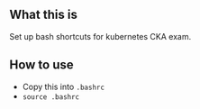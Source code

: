 ## What this is
Set up bash shortcuts for kubernetes CKA exam.

## How to use
- Copy this into ```.bashrc```
- ```source .bashrc```